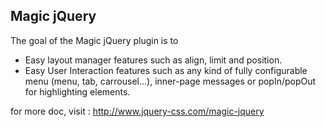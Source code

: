 ## Magic jQuery

The goal of the Magic jQuery plugin is to
* Easy layout manager features such as align, limit and position.
* Easy User Interaction features such as any kind of fully configurable menu (menu, tab, carrousel...), inner-page messages or popIn/popOut for highlighting elements.

for more doc, visit : http://www.jquery-css.com/magic-jquery
